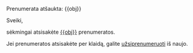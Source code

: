 Prenumerata atšaukta: {{obj}}

Sveiki,

sėkmingai atsisakėte [{{obj}}]({{subscribe_url}}) prenumeratos.

Jei prenumeratos atsisakėte per klaidą, galite [užsiprenumeruoti]({{unsubscribe_url}}) iš naujo.
